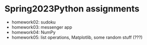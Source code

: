 # Spring2023Python assignments

- homework02: sudoku
- homework03: messenger app
- homework04: NumPy
- homework05: list operations, Matplotlib, some random stuff (???)
